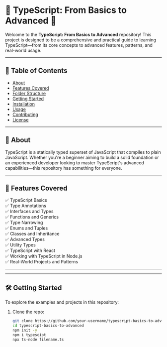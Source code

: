 # 📘 TypeScript: From Basics to Advanced 🚀

Welcome to the **TypeScript: From Basics to Advanced** repository! This project is designed to be a comprehensive and practical guide to learning TypeScript—from its core concepts to advanced features, patterns, and real-world usage.

---

## 📌 Table of Contents

- [About](#about)
- [Features Covered](#features-covered)
- [Folder Structure](#folder-structure)
- [Getting Started](#getting-started)
- [Installation](#installation)
- [Usage](#usage)
- [Contributing](#contributing)
- [License](#license)

---

## 📖 About

TypeScript is a statically typed superset of JavaScript that compiles to plain JavaScript. Whether you're a beginner aiming to build a solid foundation or an experienced developer looking to master TypeScript's advanced capabilities—this repository has something for everyone.

---

## 🚀 Features Covered

✅ TypeScript Basics  
✅ Type Annotations  
✅ Interfaces and Types  
✅ Functions and Generics  
✅ Type Narrowing  
✅ Enums and Tuples  
✅ Classes and Inheritance  
✅ Advanced Types  
✅ Utility Types  
✅ TypeScript with React  
✅ Working with TypeScript in Node.js  
✅ Real-World Projects and Patterns

---


---

## 🛠️ Getting Started

To explore the examples and projects in this repository:

1. Clone the repo:
   ```bash
   git clone https://github.com/your-username/typescript-basics-to-advanced.git
   cd typescript-basics-to-advanced
   npm init -y
   npm i typescipt
   npx ts-node filename.ts

   


